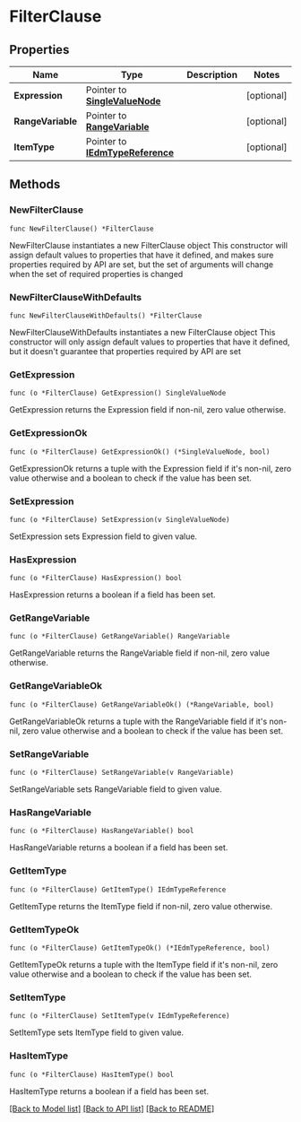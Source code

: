 # FilterClause

## Properties

Name | Type | Description | Notes
------------ | ------------- | ------------- | -------------
**Expression** | Pointer to [**SingleValueNode**](SingleValueNode.md) |  | [optional] 
**RangeVariable** | Pointer to [**RangeVariable**](RangeVariable.md) |  | [optional] 
**ItemType** | Pointer to [**IEdmTypeReference**](IEdmTypeReference.md) |  | [optional] 

## Methods

### NewFilterClause

`func NewFilterClause() *FilterClause`

NewFilterClause instantiates a new FilterClause object
This constructor will assign default values to properties that have it defined,
and makes sure properties required by API are set, but the set of arguments
will change when the set of required properties is changed

### NewFilterClauseWithDefaults

`func NewFilterClauseWithDefaults() *FilterClause`

NewFilterClauseWithDefaults instantiates a new FilterClause object
This constructor will only assign default values to properties that have it defined,
but it doesn't guarantee that properties required by API are set

### GetExpression

`func (o *FilterClause) GetExpression() SingleValueNode`

GetExpression returns the Expression field if non-nil, zero value otherwise.

### GetExpressionOk

`func (o *FilterClause) GetExpressionOk() (*SingleValueNode, bool)`

GetExpressionOk returns a tuple with the Expression field if it's non-nil, zero value otherwise
and a boolean to check if the value has been set.

### SetExpression

`func (o *FilterClause) SetExpression(v SingleValueNode)`

SetExpression sets Expression field to given value.

### HasExpression

`func (o *FilterClause) HasExpression() bool`

HasExpression returns a boolean if a field has been set.

### GetRangeVariable

`func (o *FilterClause) GetRangeVariable() RangeVariable`

GetRangeVariable returns the RangeVariable field if non-nil, zero value otherwise.

### GetRangeVariableOk

`func (o *FilterClause) GetRangeVariableOk() (*RangeVariable, bool)`

GetRangeVariableOk returns a tuple with the RangeVariable field if it's non-nil, zero value otherwise
and a boolean to check if the value has been set.

### SetRangeVariable

`func (o *FilterClause) SetRangeVariable(v RangeVariable)`

SetRangeVariable sets RangeVariable field to given value.

### HasRangeVariable

`func (o *FilterClause) HasRangeVariable() bool`

HasRangeVariable returns a boolean if a field has been set.

### GetItemType

`func (o *FilterClause) GetItemType() IEdmTypeReference`

GetItemType returns the ItemType field if non-nil, zero value otherwise.

### GetItemTypeOk

`func (o *FilterClause) GetItemTypeOk() (*IEdmTypeReference, bool)`

GetItemTypeOk returns a tuple with the ItemType field if it's non-nil, zero value otherwise
and a boolean to check if the value has been set.

### SetItemType

`func (o *FilterClause) SetItemType(v IEdmTypeReference)`

SetItemType sets ItemType field to given value.

### HasItemType

`func (o *FilterClause) HasItemType() bool`

HasItemType returns a boolean if a field has been set.


[[Back to Model list]](../README.md#documentation-for-models) [[Back to API list]](../README.md#documentation-for-api-endpoints) [[Back to README]](../README.md)


